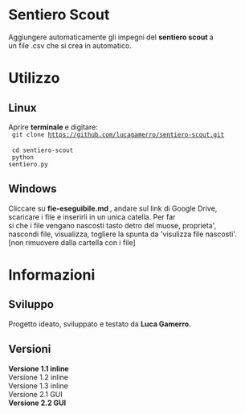 # Sentiero Scout
Aggiungere automaticamente gli impegni del <b> sentiero scout </b> a <br>
un file .csv che si crea in automatico.

# Utilizzo
## Linux
Aprire <b> terminale </b> e digitare: <br>
<code> git clone https://github.com/lucagamerro/sentiero-scout.git </code> <br>
<code> cd sentiero-scout </code> <br>
<code> python sentiero.py </code> <br>
## Windows
Cliccare su <b> fie-eseguibile.md </b>, andare sul link di Google Drive, <br> 
scaricare i file e inserirli in un unica catella. Per far <br>
si che i file vengano nascosti tasto detro del muose, proprieta', <br>
nascondi file, visualizza, togliere la spunta da 'visulizza file nascosti'. <br>
[non rimuovere dalla cartella con i file]

# Informazioni
## Sviluppo
Progetto ideato, sviluppato e testato da <b> Luca Gamerro. </b> <br>
## Versioni
<b> Versione 1.1 inline <br> </b>
Versione 1.2 inline <br>
Versione 1.3 inline <br>
Versione 2.1 GUI <br>
<b> Versione 2.2 GUI <br> </b>
